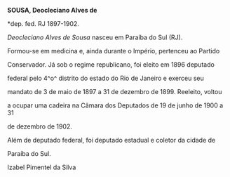 **SOUSA, Deocleciano Alves de**



\*dep. fed. RJ 1897-1902.



*Deocleciano Alves de Sousa* nasceu em Paraíba do Sul (RJ).



Formou-se em medicina e, ainda durante o Império, pertenceu ao Partido

Conservador. Já sob o regime republicano, foi eleito em 1896 deputado

federal pelo 4^o^ distrito do estado do Rio de Janeiro e exerceu seu

mandato de 3 de maio de 1897 a 31 de dezembro de 1899. Reeleito, voltou

a ocupar uma cadeira na Câmara dos Deputados de 19 de junho de 1900 a 31

de dezembro de 1902.



Além de deputado federal, foi deputado estadual e coletor da cidade de

Paraíba do Sul.



Izabel Pimentel da Silva



